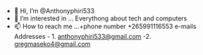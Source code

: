 - 👋 Hi, I’m @Anthonyphiri533
- 👀 I’m interested in ... Everythong about tech and computers
- 📫 How to reach me ...+phone number +265991116553
                         e-mails Addresses - 1. anthonyphiri533@gmail.com
                                            -2. gregmaseko4@gmail.com


